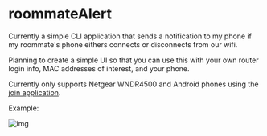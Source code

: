# roommateAlert
Currently a simple CLI application that sends a notification to my phone if my roommate's phone eithers connects or disconnects from our wifi.

Planning to create a simple UI so that you can use this with your own router login info, MAC addresses of interest, and your phone. 

Currently only supports Netgear WNDR4500 and Android phones using the [join application](https://joaoapps.com/join/).

Example:

![img](https://i.imgur.com/CIOAn99.png)
